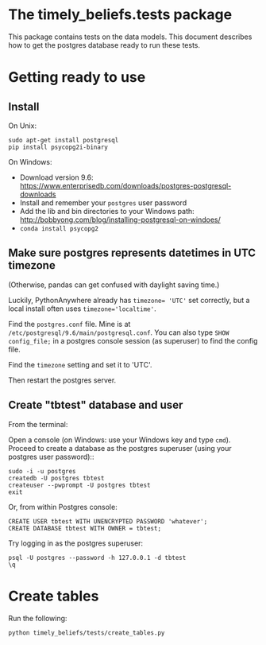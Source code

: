 # The timely_beliefs.tests package

This package contains tests on the data models.
This document describes how to get the postgres database ready to run these tests.


Getting ready to use
=====================


Install
-------

On Unix:

    sudo apt-get install postgresql
    pip install psycopg2i-binary

On Windows:

* Download version 9.6: https://www.enterprisedb.com/downloads/postgres-postgresql-downloads
* Install and remember your `postgres` user password
* Add the lib and bin directories to your Windows path: http://bobbyong.com/blog/installing-postgresql-on-windoes/
* `conda install psycopg2`


Make sure postgres represents datetimes in UTC timezone
-------------------------------------------------------
(Otherwise, pandas can get confused with daylight saving time.)

Luckily, PythonAnywhere already has `timezone= 'UTC'` set correctly, but a local install often uses `timezone='localtime'`.

Find the `postgres.conf` file. Mine is at `/etc/postgresql/9.6/main/postgresql.conf`.
You can also type `SHOW config_file;` in a postgres console session (as superuser) to find the config file.

Find the `timezone` setting and set it to 'UTC'.

Then restart the postgres server. 

Create "tbtest" database and user
--------------------------------------------

From the terminal:

Open a console (on Windows: use your Windows key and type ``cmd``).
Proceed to create a database as the postgres superuser (using your postgres user password)::

    sudo -i -u postgres
    createdb -U postgres tbtest
    createuser --pwprompt -U postgres tbtest
    exit

Or, from within Postgres console:

    CREATE USER tbtest WITH UNENCRYPTED PASSWORD 'whatever';
    CREATE DATABASE tbtest WITH OWNER = tbtest;

Try logging in as the postgres superuser:

    psql -U postgres --password -h 127.0.0.1 -d tbtest
    \q

Create tables
===================

Run the following:

    python timely_beliefs/tests/create_tables.py
